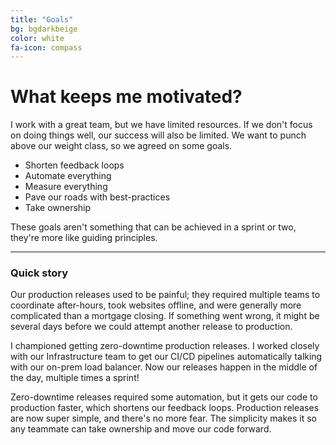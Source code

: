 ```yaml
---
title: "Goals"
bg: bgdarkbeige
color: white
fa-icon: compass
---
```



# What keeps me motivated?

I work with a great team, but we have limited resources. If we don't focus on doing things well, our success will also be limited. We want to punch above our weight class, so we agreed on some goals.

* Shorten feedback loops
* Automate everything
* Measure everything	
* Pave our roads with best-practices
* Take ownership

These goals aren't something that can be achieved in a sprint or two, they're more like guiding principles.

---
### Quick story

Our production releases used to be painful; they required multiple teams to coordinate after-hours, took websites offline, and were generally more complicated than a mortgage closing. If something went wrong, it might be several days before we could attempt another release to production.

I championed getting zero-downtime production releases. I worked closely with our Infrastructure team to get our CI/CD pipelines automatically talking with our on-prem load balancer. Now our releases happen in the middle of the day, multiple times a sprint!

Zero-downtime releases required some automation, but it gets our code to production faster, which shortens our feedback loops. Production releases are now super simple, and there's no more fear. The simplicity makes it so any teammate can take ownership and move our code forward.